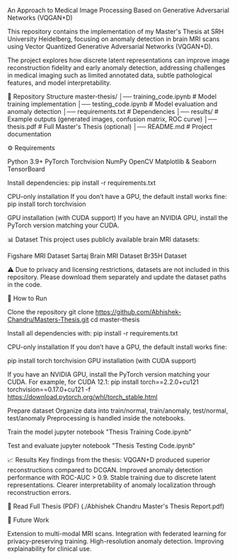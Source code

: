 An Approach to Medical Image Processing Based on Generative Adversarial Networks (VQGAN+D)

This repository contains the implementation of my Master's Thesis at SRH University Heidelberg, focusing on anomaly detection in brain MRI scans using Vector Quantized Generative Adversarial Networks (VQGAN+D).

The project explores how discrete latent representations can improve image reconstruction fidelity and early anomaly detection, addressing challenges in medical imaging such as limited annotated data, subtle pathological features, and model interpretability.

📂 Repository Structure
master-thesis/
│── training_code.ipynb       # Model training implementation
│── testing_code.ipynb        # Model evaluation and anomaly detection
│── requirements.txt          # Dependencies
│── results/                  # Example outputs (generated images, confusion matrix, ROC curve)
│── thesis.pdf                # Full Master's Thesis (optional)
│── README.md                 # Project documentation

⚙️ Requirements

Python 3.9+
PyTorch
Torchvision
NumPy
OpenCV
Matplotlib & Seaborn
TensorBoard

Install dependencies:
pip install -r requirements.txt

CPU-only installation
If you don’t have a GPU, the default install works fine:
pip install torch torchvision

GPU installation (with CUDA support)
If you have an NVIDIA GPU, install the PyTorch version matching your CUDA.


📊 Dataset
This project uses publicly available brain MRI datasets:

Figshare MRI Dataset
Sartaj Brain MRI Dataset
Br35H Dataset

⚠️ Due to privacy and licensing restrictions, datasets are not included in this repository. Please download them separately and update the dataset paths in the code.

🚀 How to Run

Clone the repository
git clone https://github.com/Abhishek-Chandru/Masters-Thesis.git
cd master-thesis

Install all dependencies with:
pip install -r requirements.txt

CPU-only installation
If you don’t have a GPU, the default install works fine:

pip install torch torchvision
GPU installation (with CUDA support)

If you have an NVIDIA GPU, install the PyTorch version matching your CUDA.
For example, for CUDA 12.1:
pip install torch==2.2.0+cu121 torchvision==0.17.0+cu121 -f https://download.pytorch.org/whl/torch_stable.html

Prepare dataset
Organize data into train/normal, train/anomaly, test/normal, test/anomaly
Preprocessing is handled inside the notebooks.

Train the model
jupyter notebook "Thesis Training Code.ipynb"


Test and evaluate
jupyter notebook "Thesis Testing Code.ipynb"

📈 Results
Key findings from the thesis:
VQGAN+D produced superior reconstructions compared to DCGAN.
Improved anomaly detection performance with ROC-AUC > 0.9.
Stable training due to discrete latent representations.
Clearer interpretability of anomaly localization through reconstruction errors.


📄 Read Full Thesis (PDF) (./Abhishek Chandru Master's Thesis Report.pdf)

🔮 Future Work

Extension to multi-modal MRI scans.
Integration with federated learning for privacy-preserving training.
High-resolution anomaly detection.
Improving explainability for clinical use.

